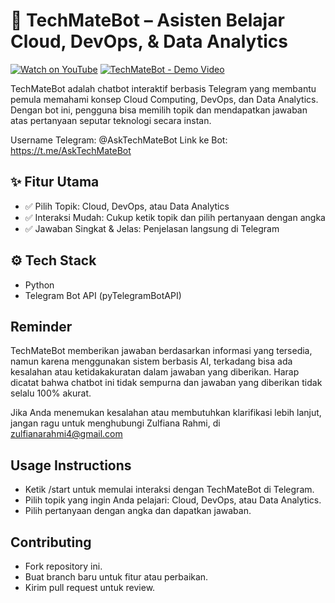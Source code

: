 # 🤖 TechMateBot – Asisten Belajar Cloud, DevOps, & Data Analytics
[![Watch on YouTube](https://img.shields.io/badge/Watch%20on-YouTube-red?logo=youtube)](https://youtu.be/LrrAVD8oEJE)
[![TechMateBot - Demo Video](https://img.youtube.com/vi/LrrAVD8oEJE/0.jpg)](https://youtu.be/LrrAVD8oEJE)

TechMateBot adalah chatbot interaktif berbasis Telegram yang membantu pemula memahami konsep Cloud Computing, DevOps, dan Data Analytics. Dengan bot ini, pengguna bisa memilih topik dan mendapatkan jawaban atas pertanyaan seputar teknologi secara instan.

Username Telegram: @AskTechMateBot
Link ke Bot: https://t.me/AskTechMateBot

## ✨ Fitur Utama
- ✅ Pilih Topik: Cloud, DevOps, atau Data Analytics
- ✅ Interaksi Mudah: Cukup ketik topik dan pilih pertanyaan dengan angka
- ✅ Jawaban Singkat & Jelas: Penjelasan langsung di Telegram

##  ⚙ Tech Stack
- Python
- Telegram Bot API (pyTelegramBotAPI)

## Reminder
TechMateBot memberikan jawaban berdasarkan informasi yang tersedia, namun karena menggunakan sistem berbasis AI, terkadang bisa ada kesalahan atau ketidakakuratan dalam jawaban yang diberikan. Harap dicatat bahwa chatbot ini tidak sempurna dan jawaban yang diberikan tidak selalu 100% akurat.

Jika Anda menemukan kesalahan atau membutuhkan klarifikasi lebih lanjut, jangan ragu untuk menghubungi Zulfiana Rahmi, di zulfianarahmi4@gmail.com

## Usage Instructions
- Ketik /start untuk memulai interaksi dengan TechMateBot di Telegram.
- Pilih topik yang ingin Anda pelajari: Cloud, DevOps, atau Data Analytics.
- Pilih pertanyaan dengan angka dan dapatkan jawaban.

## Contributing
- Fork repository ini.
- Buat branch baru untuk fitur atau perbaikan.
- Kirim pull request untuk review.
